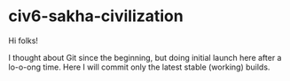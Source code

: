 # civ6-sakha-civilization

Hi folks!

I thought about Git since the beginning, but doing initial launch here after a lo-o-ong time. Here I will commit only the latest stable (working) builds.